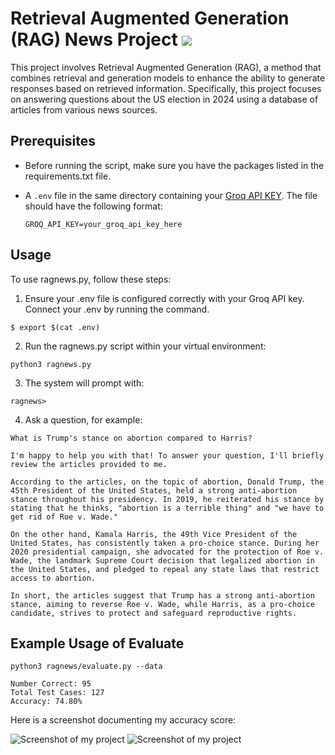 # Retrieval Augmented Generation (RAG) News Project ![](https://github.com/maxplush/ragnews-new/workflows/tests/badge.svg)

This project involves Retrieval Augmented Generation (RAG), a method that combines retrieval and generation models to enhance the ability to generate responses based on retrieved information. Specifically, this project focuses on answering questions about the US election in 2024 using a database of articles from various news sources.

## Prerequisites

- Before running the script, make sure you have the packages listed in the requirements.txt file.
- A `.env` file in the same directory containing your  [Groq API KEY](https://groq.com). The file should have the following format:
  
  ```env
  GROQ_API_KEY=your_groq_api_key_here

## Usage

To use ragnews.py, follow these steps:

1. Ensure your .env file is configured correctly with your Groq API key. Connect your .env by running the command.

```
$ export $(cat .env)
```

2. Run the ragnews.py script within your virtual environment:

```
python3 ragnews.py
```

3. The system will prompt with:

```
ragnews>
```

4. Ask a question, for example:

```
What is Trump's stance on abortion compared to Harris?
```

```
I'm happy to help you with that! To answer your question, I'll briefly review the articles provided to me.

According to the articles, on the topic of abortion, Donald Trump, the 45th President of the United States, held a strong anti-abortion stance throughout his presidency. In 2019, he reiterated his stance by stating that he thinks, "abortion is a terrible thing" and "we have to get rid of Roe v. Wade."

On the other hand, Kamala Harris, the 49th Vice President of the United States, has consistently taken a pro-choice stance. During her 2020 presidential campaign, she advocated for the protection of Roe v. Wade, the landmark Supreme Court decision that legalized abortion in the United States, and pledged to repeal any state laws that restrict access to abortion.

In short, the articles suggest that Trump has a strong anti-abortion stance, aiming to reverse Roe v. Wade, while Harris, as a pro-choice candidate, strives to protect and safeguard reproductive rights.
```

## Example Usage of Evaluate 
```
python3 ragnews/evaluate.py --data 
```

```
Number Correct: 95
Total Test Cases: 127
Accuracy: 74.80%
```
Here is a screenshot documenting my accuracy score:

![Screenshot of my project](.images/part1.png)
![Screenshot of my project](.images/part2.png)

